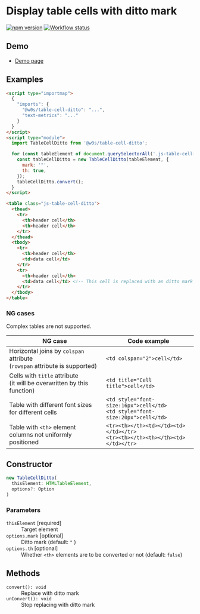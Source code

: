 # Display table cells with ditto mark

[![npm version](https://badge.fury.io/js/%40w0s%2Ftable-cell-ditto.svg)](https://www.npmjs.com/package/@w0s/table-cell-ditto)
[![Workflow status](https://github.com/SaekiTominaga/js-library-browser/actions/workflows/table-cell-ditto.yml/badge.svg)](https://github.com/SaekiTominaga/js-library-browser/actions/workflows/table-cell-ditto.yml)

## Demo

- [Demo page](https://saekitominaga.github.io/js-library-browser/packages/table-cell-ditto/demo/)

## Examples

```HTML
<script type="importmap">
  {
    "imports": {
      "@w0s/table-cell-ditto": "...",
      "text-metrics": "..."
    }
  }
</script>
<script type="module">
  import TableCellDitto from '@w0s/table-cell-ditto';

  for (const tableElement of document.querySelectorAll('.js-table-cell-ditto')) {
    const tableCellDitto = new TableCellDitto(tableElement, {
      mark: '"',
      th: true,
    });
    tableCellDitto.convert();
  }
</script>

<table class="js-table-cell-ditto">
  <thead>
    <tr>
      <th>header cell</th>
      <th>header cell</th>
    </tr>
  </thead>
  <tbody>
    <tr>
      <th>header cell</th>
      <td>data cell</td>
    </tr>
    <tr>
      <th>header cell</th>
      <td>data cell</td> <!-- This cell is replaced with an ditto mark -->
    </tr>
  </tbody>
</table>
```

### NG cases

Complex tables are not supported.

| NG case                                                                        | Code example                                                                      |
| ------------------------------------------------------------------------------ | --------------------------------------------------------------------------------- |
| Horizontal joins by `colspan` attribute<br/>(`rowspan` attribute is supported) | `<td colspan="2">cell</td>`                                                       |
| Cells with `title` attribute<br/>(it will be overwritten by this function)     | `<td title="Cell title">cell</td>`                                                |
| Table with different font sizes for different cells                            | `<td style="font-size:16px">cell</td>`<br/>`<td style="font-size:20px">cell</td>` |
| Table with `<th>` element columns not uniformly positioned                     | `<tr><th></th><td></td><td></td></tr>`<br/>`<tr><th></th><th></th><td></td></tr>` |

## Constructor

```TypeScript
new TableCellDitto(
  thisElement: HTMLTableElement,
  options?: Option
)
```

### Parameters

<dl>
<dt><code>thisElement</code> [required]</dt>
<dd>Target element</dd>
<dt><code>options.mark</code> [optional]</dt>
<dd>Ditto mark (default: <code>"</code> )</dd>
<dt><code>options.th</code> [optional]</dt>
<dd>Whether <code>&lt;th&gt;</code> elements are to be converted or not (default: <code>false</code>)</dd>
</dl>

## Methods

<dl>
<dt><code>convert(): void</code></dt>
<dd>Replace with ditto mark</dd>
<dt><code>unConvert(): void</code></dt>
<dd>Stop replacing with ditto mark</dd>
</dl>
